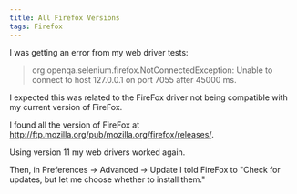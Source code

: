 ```yaml
---
title: All Firefox Versions
tags: Firefox
---
```


I was getting an error from my web driver tests:
> org.openqa.selenium.firefox.NotConnectedException: Unable to connect to host 127.0.0.1 on port 7055 after 45000 ms.

I expected this was related to the FireFox driver not being compatible with my current version of FireFox.

I found all the version of FireFox at <http://ftp.mozilla.org/pub/mozilla.org/firefox/releases/>.

Using version 11 my web drivers worked again.

Then, in Preferences -> Advanced -> Update I told FireFox to "Check for updates, but let me choose whether to install them."


